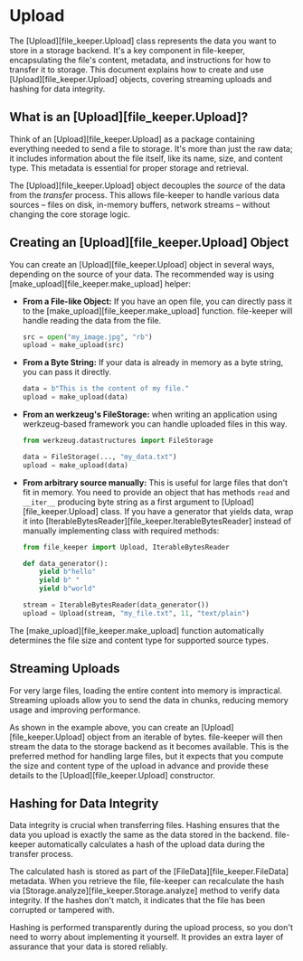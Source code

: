 # Upload

The [Upload][file_keeper.Upload] class represents the data you want to store in
a storage backend. It's a key component in file-keeper, encapsulating the
file's content, metadata, and instructions for how to transfer it to
storage. This document explains how to create and use
[Upload][file_keeper.Upload] objects, covering streaming uploads and hashing
for data integrity.

## What is an [Upload][file_keeper.Upload]?

Think of an [Upload][file_keeper.Upload] as a package containing everything
needed to send a file to storage. It's more than just the raw data; it includes
information about the file itself, like its name, size, and content type. This
metadata is essential for proper storage and retrieval.

The [Upload][file_keeper.Upload] object decouples the *source* of the data from
the *transfer* process. This allows file-keeper to handle various data sources
– files on disk, in-memory buffers, network streams – without changing the core
storage logic.

## Creating an [Upload][file_keeper.Upload] Object

You can create an [Upload][file_keeper.Upload] object in several ways,
depending on the source of your data. The recommended way is using
[make_upload][file_keeper.make_upload] helper:

*   **From a File-like Object:** If you have an open file, you can directly
    pass it to the [make_upload][file_keeper.make_upload] function. file-keeper will
    handle reading the data from the file.

    ```python
    src = open("my_image.jpg", "rb")
    upload = make_upload(src)
    ```

*   **From a Byte String:** If your data is already in memory as a byte string,
    you can pass it directly.

    ```python
    data = b"This is the content of my file."
    upload = make_upload(data)
    ```

*   **From an werkzeug's FileStorage:** when writing an application using
    werkzeug-based framework you can handle uploaded files in this way.

    ```python
    from werkzeug.datastructures import FileStorage

    data = FileStorage(..., "my_data.txt")
    upload = make_upload(data)
    ```

*   **From arbitrary source manually:** This is useful for large files that
    don't fit in memory. You need to provide an object that has methods `read`
    and `__iter__` producing byte string as a first argument to
    [Upload][file_keeper.Upload] class. If you have a generator that yields
    data, wrap it into [IterableBytesReader][file_keeper.IterableBytesReader]
    instead of manually implementing class with required methods:

    ```python
    from file_keeper import Upload, IterableBytesReader

    def data_generator():
        yield b"hello"
        yield b" "
        yield b"world"

    stream = IterableBytesReader(data_generator())
    upload = Upload(stream, "my_file.txt", 11, "text/plain")
    ```


The [make_upload][file_keeper.make_upload] function automatically determines
the file size and content type for supported source types.

## Streaming Uploads

For very large files, loading the entire content into memory is
impractical. Streaming uploads allow you to send the data in chunks, reducing
memory usage and improving performance.

As shown in the example above, you can create an [Upload][file_keeper.Upload]
object from an iterable of bytes. file-keeper will then stream the data to the
storage backend as it becomes available. This is the preferred method for
handling large files, but it expects that you compute the size and content type
of the upload in advance and provide these details to the
[Upload][file_keeper.Upload] constructor.

## Hashing for Data Integrity

Data integrity is crucial when transferring files. Hashing ensures that the
data you upload is exactly the same as the data stored in the
backend. file-keeper automatically calculates a hash of the upload data during
the transfer process.

The calculated hash is stored as part of the [FileData][file_keeper.FileData]
metadata. When you retrieve the file, file-keeper can recalculate the hash via
[Storage.analyze][file_keeper.Storage.analyze] method to verify data
integrity. If the hashes don't match, it indicates that the file has been
corrupted or tampered with.

Hashing is performed transparently during the upload process, so you don't need
to worry about implementing it yourself. It provides an extra layer of
assurance that your data is stored reliably.
